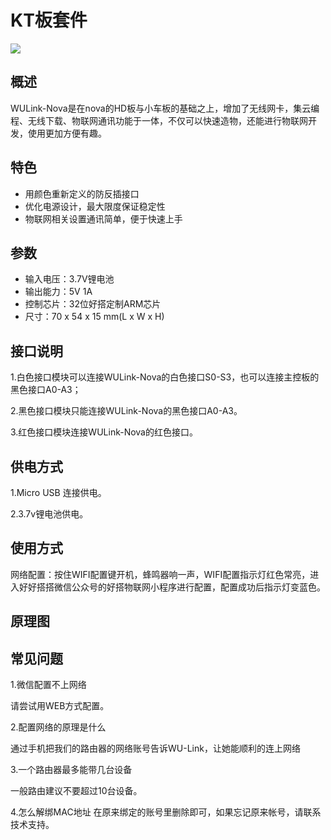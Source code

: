 # KT板套件

![](../../.gitbook/assets/wulink-nova-1.png)

## 概述

WULink-Nova是在nova的HD板与小车板的基础之上，增加了无线网卡，集云编程、无线下载、物联网通讯功能于一体，不仅可以快速造物，还能进行物联网开发，使用更加方便有趣。

## 特色

* 用颜色重新定义的防反插接口
* 优化电源设计，最大限度保证稳定性
* 物联网相关设置通讯简单，便于快速上手

## 参数

* 输入电压：3.7V锂电池
* 输出能力：5V 1A
* 控制芯片：32位好搭定制ARM芯片 
* 尺寸：70 x 54 x 15 mm\(L x W x H\)

## 接口说明

1.白色接口模块可以连接WULink-Nova的白色接口S0-S3，也可以连接主控板的黑色接口A0-A3；

2.黑色接口模块只能连接WULink-Nova的黑色接口A0-A3。

3.红色接口模块连接WULink-Nova的红色接口。

## 供电方式

1.Micro USB 连接供电。

2.3.7v锂电池供电。

## 使用方式

网络配置：按住WIFI配置键开机，蜂鸣器响一声，WIFI配置指示灯红色常亮，进入好好搭搭微信公众号的好搭物联网小程序进行配置，配置成功后指示灯变蓝色。

## 原理图

## 常见问题

1.微信配置不上网络

请尝试用WEB方式配置。

2.配置网络的原理是什么

通过手机把我们的路由器的网络账号告诉WU-Link，让她能顺利的连上网络

3.一个路由器最多能带几台设备

一般路由建议不要超过10台设备。

4.怎么解绑MAC地址 在原来绑定的账号里删除即可，如果忘记原来帐号，请联系技术支持。
